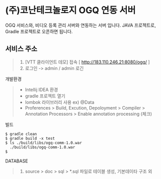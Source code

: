 # (주)코난테크놀로지 OGQ 연동 서버

OGQ 서비스와, 비디오 등록 관리 서버와 연동하는 서버 입니다.
JAVA 프로젝트로, Gradle 프로젝트로 오픈하면 됩니다.

## 서비스 주소

> 1. [VTT 클라이언트 데모] 접속 [ http://183.110.246.21:8080/ogq/ ]
> 1. 로그인 -> admin / admin 로긴


개발환경
>- Intellij IDEA 환경
>- gradle 프로젝트 열기
>- lombok 라이브러리 사용 ex) @Data
>- Proferences > Build, Excution, Depoloyment > Compiler > Annotation Processors > Enable annotation processing (체크)

빌드
```
$ gradle clean
$ gradle build -x test
$ ls ./build/libs/ogq-comm-1.0.war
  ./build/libs/ogq-comm-1.0.war
$
```

DATABASE
> 1. source > doc > sql > *.sql 파일로 테이블 생성, 기본데이타 구조 외
